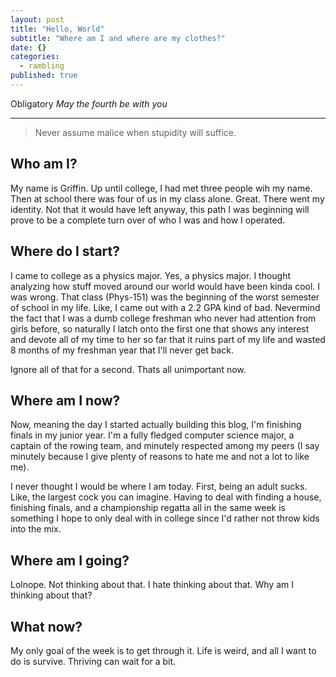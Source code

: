 ```yaml
---
layout: post
title: "Hello, World"
subtitle: "Where am I and where are my clothes?"
date: {}
categories: 
  - rambling
published: true
---
```


Obligatory *May the fourth be with you*

___


> Never assume malice when stupidity will suffice.

## Who am I?

My name is Griffin. Up until college, I had met three people wih my name. Then at school there was four of us in my class alone. Great. There went my identity. Not that it would have left anyway, this path I was beginning will prove to be a complete turn over of who I was and how I operated. 

## Where do I start?

I came to college as a physics major. Yes, a physics major. I thought analyzing how stuff moved around our world would have been kinda cool. I was wrong. That class (Phys-151) was the beginning of the worst semester of school in my life. Like, I came out with a 2.2 GPA kind of bad. Nevermind the fact that I was a dumb college freshman who never had attention from girls before, so naturally I latch onto the first one that shows any interest and devote all of my time to her so far that it ruins part of my life and wasted 8 months of my freshman year that I'll never get back.

Ignore all of that for a second. Thats all unimportant now. 

## Where am I now?

Now, meaning the day I started actually building this blog, I'm finishing finals in my junior year. I'm a fully fledged computer science major, a captain of the rowing team, and minutely respected among my peers (I say minutely because I give plenty of reasons to hate me and not a lot to like me).

I never thought I would be where I am today. First, being an adult sucks. Like, the largest cock you can imagine. Having to deal with finding a house, finishing finals, and a championship regatta all in the same week is something I hope to only deal with in college since I'd rather not throw kids into the mix. 

## Where am I going?

Lolnope. Not thinking about that. I hate thinking about that. Why am I thinking about that?

## What now?

My only goal of the week is to get through it. Life is weird, and all I want to do is survive. Thriving can wait for a bit.
